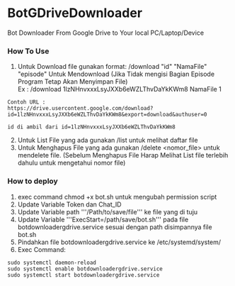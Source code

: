 # BotGDriveDownloader
Bot Downloader From Google Drive to Your local PC/Laptop/Device

### How To Use
1. Untuk Download file gunakan format: /download "id" "NamaFile" "episode" Untuk Mendownload (Jika Tidak mengisi Bagian Episode Program Tetap Akan Menyimpan File) <br>
Ex : /download 1lzNHnvxxxLsyJXXb6eWZLThvDaYkKWm8 NamaFile 1
```
Contoh URL :
https://drive.usercontent.google.com/download?id=1lzNHnvxxxLsyJXXb6eWZLThvDaYkKWm8&export=download&authuser=0

id di ambil dari id=1lzNHnvxxxLsyJXXb6eWZLThvDaYkKWm8
```
2. Untuk List File yang ada gunakan /list untuk melihat daftar file
3. Untuk Menghapus File yang ada gunakan /delete <nomor_file> untuk mendelete file. (Sebelum Menghapus File Harap Melihat List file terlebih dahulu untuk mengetahui nomor file)


### How to deploy

1. exec command chmod +x bot.sh untuk mengubah permission script
2. Update Variable Token dan Chat_ID 
3. Update Variable path '''/Path/to/save/file''' ke file yang di tuju
4. Update Variable '''ExecStart=/path/save/bot.sh''' pada file botdownloadergdrive.service sesuai dengan path disimpannya file bot.sh
5. Pindahkan file botdownloadergdrive.service ke /etc/systemd/system/
6. Exec Command:
```
sudo systemctl daemon-reload
sudo systemctl enable botdownloadergdrive.service
sudo systemctl start botdownloadergdrive.service
```
